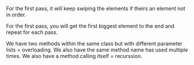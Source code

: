 For the first pass, it will keep swiping the elements if theirs an element not in order.

For the first pass, you will get the first biggest element to the end and repeat for each pass.

We have two methods within the same class but with different parameter lists = overloading. 
We also have the same method name has used multiple times.
We also have a method calling itself = recurssion. 
